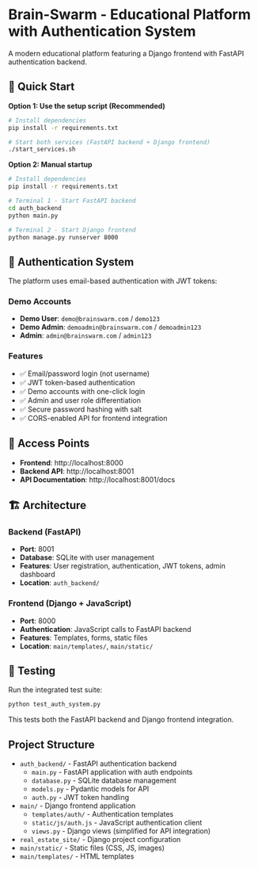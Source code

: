 # Brain-Swarm - Educational Platform with Authentication System

A modern educational platform featuring a Django frontend with FastAPI authentication backend.

## 🚀 Quick Start

**Option 1: Use the setup script (Recommended)**
```bash
# Install dependencies
pip install -r requirements.txt

# Start both services (FastAPI backend + Django frontend)
./start_services.sh
```

**Option 2: Manual startup**
```bash
# Install dependencies
pip install -r requirements.txt

# Terminal 1 - Start FastAPI backend
cd auth_backend
python main.py

# Terminal 2 - Start Django frontend  
python manage.py runserver 8000
```

## 🔐 Authentication System

The platform uses email-based authentication with JWT tokens:

### Demo Accounts
- **Demo User**: `demo@brainswarm.com` / `demo123`
- **Demo Admin**: `demoadmin@brainswarm.com` / `demoadmin123`
- **Admin**: `admin@brainswarm.com` / `admin123`

### Features
- ✅ Email/password login (not username)
- ✅ JWT token-based authentication
- ✅ Demo accounts with one-click login
- ✅ Admin and user role differentiation
- ✅ Secure password hashing with salt
- ✅ CORS-enabled API for frontend integration

## 📱 Access Points

- **Frontend**: http://localhost:8000
- **Backend API**: http://localhost:8001  
- **API Documentation**: http://localhost:8001/docs

## 🏗️ Architecture

### Backend (FastAPI)
- **Port**: 8001
- **Database**: SQLite with user management
- **Features**: User registration, authentication, JWT tokens, admin dashboard
- **Location**: `auth_backend/`

### Frontend (Django + JavaScript)
- **Port**: 8000
- **Authentication**: JavaScript calls to FastAPI backend
- **Features**: Templates, forms, static files
- **Location**: `main/templates/`, `main/static/`

## 🧪 Testing

Run the integrated test suite:
```bash
python test_auth_system.py
```

This tests both the FastAPI backend and Django frontend integration.

## Project Structure

- `auth_backend/` - FastAPI authentication backend
  - `main.py` - FastAPI application with auth endpoints
  - `database.py` - SQLite database management
  - `models.py` - Pydantic models for API
  - `auth.py` - JWT token handling
- `main/` - Django frontend application
  - `templates/auth/` - Authentication templates  
  - `static/js/auth.js` - JavaScript authentication client
  - `views.py` - Django views (simplified for API integration)
- `real_estate_site/` - Django project configuration
- `main/static/` - Static files (CSS, JS, images)
- `main/templates/` - HTML templates